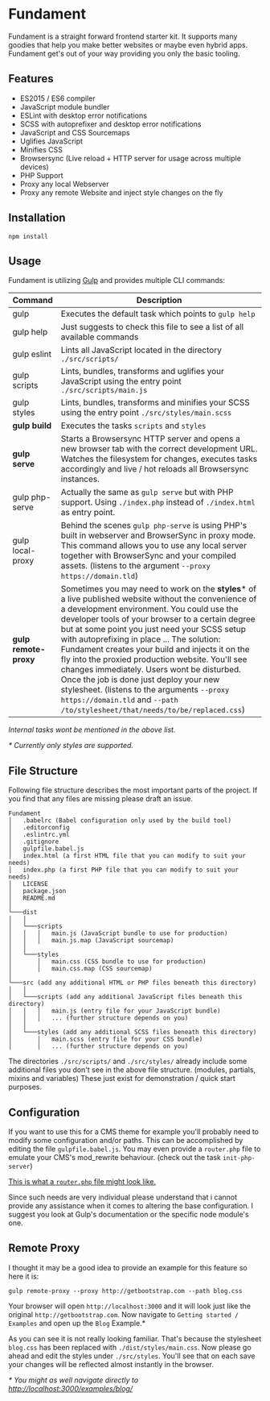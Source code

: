 # Fundament

Fundament is a straight forward frontend starter kit. It supports many goodies that help you make better websites
or maybe even hybrid apps. Fundament get's out of your way providing you only the basic tooling.

## Features

* ES2015 / ES6 compiler
* JavaScript module bundler
* ESLint with desktop error notifications
* SCSS with autoprefixer and desktop error notifications
* JavaScript and CSS Sourcemaps
* Uglifies JavaScript
* Minifies CSS
* Browsersync (Live reload + HTTP server for usage across multiple devices)
* PHP Support
* Proxy any local Webserver
* Proxy any remote Website and inject style changes on the fly

## Installation

`npm install`

## Usage

Fundament is utilizing [Gulp](http://gulpjs.com/) and provides multiple CLI commands:

| Command                   | Description
|---                        |---
| gulp                      | Executes the default task which points to `gulp help`
| gulp help                 | Just suggests to check this file to see a list of all available commands
| gulp eslint               | Lints all JavaScript located in the directory `./src/scripts/`
| gulp scripts              | Lints, bundles, transforms and uglifies your JavaScript using the entry point `./src/scripts/main.js`
| gulp styles               | Lints, bundles, transforms and minifies your SCSS using the entry point `./src/styles/main.scss`
| __gulp build__            | Executes the tasks `scripts` and `styles`
| __gulp serve__            | Starts a Browsersync HTTP server and opens a new browser tab with the correct development URL. Watches the filesystem for changes, executes tasks accordingly and live / hot reloads all Browsersync instances.
| gulp php-serve            | Actually the same as `gulp serve` but with PHP support. Using `./index.php` instead of `./index.html` as entry point.
| gulp local-proxy          | Behind the scenes `gulp php-serve` is using PHP's built in webserver and BrowserSync in proxy mode. This command allows you to use any local server together with BrowserSync and your compiled assets. (listens to the argument `--proxy https://domain.tld`)
| __gulp remote-proxy__     | Sometimes you may need to work on the __styles__* of a live published website without the convenience of a development environment. You could use the developer tools of your browser to a certain degree but at some point you just need your SCSS setup with autoprefixing in place ... The solution: Fundament creates your build and injects it on the fly into the proxied production website. You'll see changes immediately. Users wont be disturbed. Once the job is done just deploy your new stylesheet. (listens to the arguments `--proxy https://domain.tld` and `--path /to/stylesheet/that/needs/to/be/replaced.css`) 

_Internal tasks wont be mentioned in the above list._

_* Currently only styles are supported._

## File Structure

Following file structure describes the most important parts of the project. If you find that any files are missing
please draft an issue.

```
Fundament
│   .babelrc (Babel configuration only used by the build tool)
│   .editorconfig
│   .eslintrc.yml
│   .gitignore
│   gulpfile.babel.js
│   index.html (a first HTML file that you can modify to suit your needs)
│   index.php (a first PHP file that you can modify to suit your needs)
│   LICENSE
│   package.json
│   README.md
│
└───dist
│   │
│   └───scripts
│   │   │   main.js (JavaScript bundle to use for production)
│   │   │   main.js.map (JavaScript sourcemap)
│   │
│   └───styles
│       │   main.css (CSS bundle to use for production)
│       │   main.css.map (CSS sourcemap)
│   
└───src (add any additional HTML or PHP files beneath this directory)
│   │
│   └───scripts (add any additional JavaScript files beneath this directory)
│   │   │   main.js (entry file for your JavaScript bundle)
│   │   │   ... (further structure depends on you)
│   │
│   └───styles (add any additional SCSS files beneath this directory)
│       │   main.scss (entry file for your CSS bundle)
│       │   ... (further structure depends on you)
```

The directories `./src/scripts/` and `./src/styles/` already include some additional files you don't see in the
above file structure. (modules, partials, mixins and variables) These just exist for demonstration / quick start
purposes.

## Configuration

If you want to use this for a CMS theme for example you'll probably need to modify some configuration and/or paths.
This can be accomplished by editing the file `gulpfile.babel.js`. You may even provide a `router.php` file to
emulate your CMS's mod_rewrite behaviour. (check out the task `init-php-server`)

[This is what a `router.php` file might look like.](https://processwire.com/talk/topic/13445-using-phps-built-in-webserver-with-processwire/)

Since such needs are very individual please understand that i cannot provide any assistance when it comes to
altering the base configuration. I suggest you look at Gulp's documentation or the specific node module's one.

## Remote Proxy

I thought it may be a good idea to provide an example for this feature so here it is:

`gulp remote-proxy --proxy http://getbootstrap.com --path blog.css`

Your browser will open `http://localhost:3000` and it will look just like the original `http://getbootstrap.com`.
Now navigate to `Getting started / Examples` and open up the `Blog` Example.*

As you can see it is not really looking familiar. That's because the stylesheet `blog.css` has been replaced with
`./dist/styles/main.css`. Now please go ahead and edit the styles under `./src/styles`. You'll see that on each save
your changes will be reflected almost instantly in the browser.

_* You might as well navigate directly to [http://localhost:3000/examples/blog/](http://localhost:3000/examples/blog/)_

